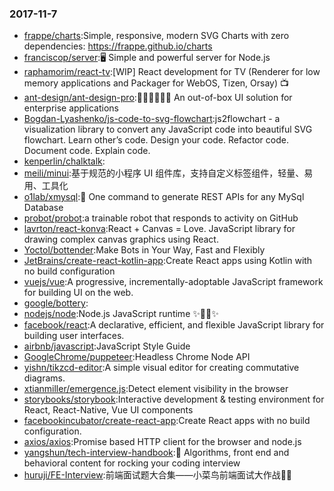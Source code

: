### 2017-11-7 
* [frappe/charts](https://github.com//frappe/charts):Simple, responsive, modern SVG Charts with zero dependencies: https://frappe.github.io/charts 
* [franciscop/server](https://github.com//franciscop/server):🖥 Simple and powerful server for Node.js 
* [raphamorim/react-tv](https://github.com//raphamorim/react-tv):[WIP] React development for TV (Renderer for low memory applications and Packager for WebOS, Tizen, Orsay) 📺 
* [ant-design/ant-design-pro](https://github.com//ant-design/ant-design-pro):👨🏻‍💻👩🏻‍💻 An out-of-box UI solution for enterprise applications 
* [Bogdan-Lyashenko/js-code-to-svg-flowchart](https://github.com//Bogdan-Lyashenko/js-code-to-svg-flowchart):js2flowchart - a visualization library to convert any JavaScript code into beautiful SVG flowchart. Learn other’s code. Design your code. Refactor code. Document code. Explain code. 
* [kenperlin/chalktalk](https://github.com//kenperlin/chalktalk): 
* [meili/minui](https://github.com//meili/minui):基于规范的小程序 UI 组件库，支持自定义标签组件，轻量、易用、工具化 
* [o1lab/xmysql](https://github.com//o1lab/xmysql):🚀 One command to generate REST APIs for any MySql Database 
* [probot/probot](https://github.com//probot/probot):a trainable robot that responds to activity on GitHub 
* [lavrton/react-konva](https://github.com//lavrton/react-konva):React + Canvas = Love. JavaScript library for drawing complex canvas graphics using React. 
* [Yoctol/bottender](https://github.com//Yoctol/bottender):Make Bots in Your Way, Fast and Flexibly 
* [JetBrains/create-react-kotlin-app](https://github.com//JetBrains/create-react-kotlin-app):Create React apps using Kotlin with no build configuration 
* [vuejs/vue](https://github.com//vuejs/vue):A progressive, incrementally-adoptable JavaScript framework for building UI on the web. 
* [google/bottery](https://github.com//google/bottery): 
* [nodejs/node](https://github.com//nodejs/node):Node.js JavaScript runtime ✨🐢🚀✨ 
* [facebook/react](https://github.com//facebook/react):A declarative, efficient, and flexible JavaScript library for building user interfaces. 
* [airbnb/javascript](https://github.com//airbnb/javascript):JavaScript Style Guide 
* [GoogleChrome/puppeteer](https://github.com//GoogleChrome/puppeteer):Headless Chrome Node API 
* [yishn/tikzcd-editor](https://github.com//yishn/tikzcd-editor):A simple visual editor for creating commutative diagrams. 
* [xtianmiller/emergence.js](https://github.com//xtianmiller/emergence.js):Detect element visibility in the browser 
* [storybooks/storybook](https://github.com//storybooks/storybook):Interactive development & testing environment for React, React-Native, Vue UI components 
* [facebookincubator/create-react-app](https://github.com//facebookincubator/create-react-app):Create React apps with no build configuration. 
* [axios/axios](https://github.com//axios/axios):Promise based HTTP client for the browser and node.js 
* [yangshun/tech-interview-handbook](https://github.com//yangshun/tech-interview-handbook):💯 Algorithms, front end and behavioral content for rocking your coding interview 
* [huruji/FE-Interview](https://github.com//huruji/FE-Interview):前端面试题大合集——小菜鸟前端面试大作战🐣👻 
